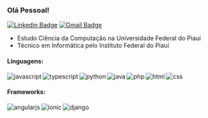 ### Olá Pessoal!
[![Linkedin Badge](https://img.shields.io/badge/-LinkedIn-0e76a8?style=flat-square&logo=Linkedin&logoColor=white)](https://www.linkedin.com/in/rubem-eslley-528651248/)
[![Gmail Badge](https://img.shields.io/badge/-Email-0e76a8?style=flat-square&logo=Gmail&logoColor=white)](mailto:rubemeslley@gmail.com)

- Estudo Ciência da Computação na Universidade Federal do Piauí
- Técnico em Informática pelo Instituto Federal do Piauí

#### Linguagens:
<img align="left" alt="javascript" src="https://img.shields.io/badge/JavaScript-F7DF1E?style=for-the-badge&logo=javascript&logoColor=black"/>

<img align="left" alt="typescript" src="https://img.shields.io/badge/TypeScript-007ACC?style=for-the-badge&logo=typescript&logoColor=white"/>

<img align="left" alt="python" src="https://img.shields.io/badge/Python-3776AB?style=for-the-badge&logo=python&logoColor=white"/>

<img align="left" alt="java" src="https://img.shields.io/badge/Java-ED8B00?style=for-the-badge&logo=java&logoColor=white"/>

<img align="left" alt="php" src="https://img.shields.io/badge/PHP-777BB4?style=for-the-badge&logo=php&logoColor=white"/>

<img align="left" alt="html" src="https://img.shields.io/badge/HTML5-E34F26?style=for-the-badge&logo=html5&logoColor=white"/>

<img align="left" alt="css" src="https://img.shields.io/badge/CSS3-1572B6?style=for-the-badge&logo=css3&logoColor=white"/>
<br/>

#### Frameworks:
<img align="left" alt="angularjs" src="https://img.shields.io/badge/AngularJS-E23237?style=for-the-badge&logo=angularjs&logoColor=white"/>

<img align="left" alt="ionic" src="https://img.shields.io/badge/Ionic-3880FF?style=for-the-badge&logo=ionic&logoColor=white"/>

<img align="left" alt="django" src="https://img.shields.io/badge/Django-092E20?style=for-the-badge&logo=django&logoColor=white"/>
